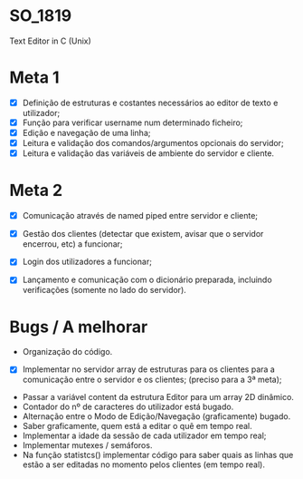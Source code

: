 # SO_1819
Text Editor in C (Unix)

# Meta 1
 - [x] Definição de estruturas e costantes necessários ao editor de texto e utilizador;
 - [x] Função para verificar username num determinado ficheiro;
 - [x] Edição e navegação de uma linha;
 - [X] Leitura e validação dos comandos/argumentos opcionais do servidor;
 - [x] Leitura e validação das variáveis de ambiente do servidor e cliente.

# Meta 2
 - [x] Comunicação através de named piped entre servidor e cliente;
 - [x] Gestão dos clientes (detectar que existem, avisar que o servidor encerrou, etc) a funcionar;
 - [x] Login dos utilizadores a funcionar;
 - [x] Lançamento e comunicação com o dicionário preparada, incluindo verificações (somente no lado do servidor).


# Bugs / A melhorar
 - Organização do código.
 - [X] Implementar no servidor array de estruturas para os clientes para a comunicação entre o servidor e os clientes; (preciso para a 3ª meta);
 - Passar a variável content da estrutura Editor para um array 2D dinâmico.
 - Contador do nº de caracteres do utilizador está bugado.
 - Alternação entre o Modo de Edição/Navegação (graficamente) bugado.
 - Saber graficamente, quem está a editar o quê em tempo real.
 - Implementar a idade da sessão de cada utilizador em tempo real;
 - Implementar mutexes / semáforos.
 - Na função statistcs() implementar código para saber quais as linhas que estão a ser editadas no momento pelos clientes (em tempo real).
